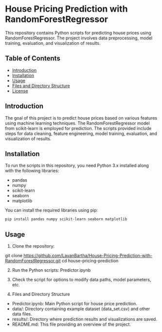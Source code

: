 # House Pricing Prediction with RandomForestRegressor

This repository contains Python scripts for predicting house prices using RandomForestRegressor. The project involves data preprocessing, model training, evaluation, and visualization of results.

## Table of Contents
- [Introduction](#introduction)
- [Installation](#installation)
- [Usage](#usage)
- [Files and Directory Structure](#files-and-directory-structure)
- [License](#license)

## Introduction
The goal of this project is to predict house prices based on various features using machine learning techniques. The RandomForestRegressor model from scikit-learn is employed for prediction. The scripts provided include steps for data cleaning, feature engineering, model training, evaluation, and visualization of results.

## Installation
To run the scripts in this repository, you need Python 3.x installed along with the following libraries:
- pandas
- numpy
- scikit-learn
- seaborn
- matplotlib

You can install the required libraries using pip:

```bash
pip install pandas numpy scikit-learn seaborn matplotlib
```

## Usage
1. Clone the repository:

git clone https://github.com/LavanBartha/House-Pricing-Prediction-with-RandomForestRegressor.git
cd house-pricing-prediction

2. Run the Python scripts:
    Predictor.ipynb

3. Check the script for options to modify data paths, model parameters, etc.

4. Files and Directory Structure
- Predictor.ipynb: Main Python script for house price prediction.
- data/: Directory containing example dataset (data_set.csv) and other data files.
- results/: Directory where prediction results and visualizations are saved.
- README.md: This file providing an overview of the project.


